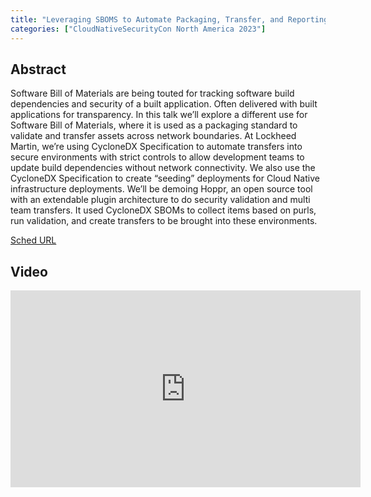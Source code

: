 ```yaml
---
title: "Leveraging SBOMS to Automate Packaging, Transfer, and Reporting of Dependencies Between Secure Environments - Ian Dunbar-Hall & Jerod Heck, Lockheed Martin"
categories: ["CloudNativeSecurityCon North America 2023"]
---
```


## Abstract

Software Bill of Materials are being touted for tracking software build dependencies and security of a built application. Often delivered with built applications for transparency. In this talk we’ll explore a different use for Software Bill of Materials, where it is used as a packaging standard to validate and transfer assets across network boundaries. At Lockheed Martin, we’re using CycloneDX Specification to automate transfers into secure environments with strict controls to allow development teams to update build dependencies without network connectivity. We also use the CycloneDX Specification to create “seeding” deployments for Cloud Native infrastructure deployments. We’ll be demoing Hoppr, an open source tool with an extendable plugin architecture to do security validation and multi team transfers. It used CycloneDX SBOMs to collect items based on purls, run validation, and create transfers to be brought into these environments.

[Sched URL](https://cloudnativesecurityconna23.sched.com/event/b0ee7051c0a3b790cf3583ee973a8334)

## Video

<iframe width='560' height='315' src='https://www.youtube.com/embed/8gp255Tfz_4' frameborder='0' allow='accelerometer; autoplay; encrypted-media; gyroscope; picture-in-picture' allowfullscreen></iframe>
